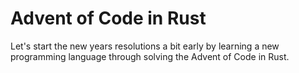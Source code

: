 # Advent of Code in Rust

Let's start the new years resolutions a bit early by learning a new programming language through solving the Advent of Code in Rust.

